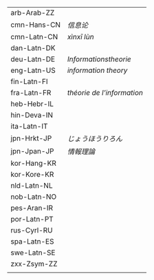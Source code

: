 | | |
|-|-|
| arb-Arab-ZZ |  |
| cmn-Hans-CN | _信息论_ |
| cmn-Latn-CN | _xìnxī lùn_ |
| dan-Latn-DK |  |
| deu-Latn-DE | _Informationstheorie_ |
| eng-Latn-US | _information theory_ |
| fin-Latn-FI |  |
| fra-Latn-FR | _théorie de l’information_ |
| heb-Hebr-IL |  |
| hin-Deva-IN |  |
| ita-Latn-IT |  |
| jpn-Hrkt-JP | _じょうほうりろん_ |
| jpn-Jpan-JP | _情報理論_ |
| kor-Hang-KR |  |
| kor-Kore-KR |  |
| nld-Latn-NL |  |
| nob-Latn-NO |  |
| pes-Aran-IR |  |
| por-Latn-PT |  |
| rus-Cyrl-RU |  |
| spa-Latn-ES |  |
| swe-Latn-SE |  |
| zxx-Zsym-ZZ |  |
|  |  |